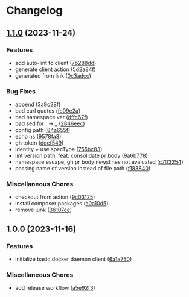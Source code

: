 # Changelog

## [1.1.0](https://github.com/mdshack/docker-php/compare/v1.0.0...v1.1.0) (2023-11-24)


### Features

* add auto-lint to client ([7b288dd](https://github.com/mdshack/docker-php/commit/7b288dd25f16cb118f898896f24b9dfcc3bcb3d2))
* generate client action ([5d2a84f](https://github.com/mdshack/docker-php/commit/5d2a84fb483e97adf52a9acadbad70fa37df5c34))
* generated from link ([0c3adcc](https://github.com/mdshack/docker-php/commit/0c3adcc1af369ea6fd06eb222ffc580459b8fb99))


### Bug Fixes

* append ([3a9c28f](https://github.com/mdshack/docker-php/commit/3a9c28f9934319af24435a0b60d7631aab994ccb))
* bad curl quotes ([fc09e2a](https://github.com/mdshack/docker-php/commit/fc09e2aef2c89d6f2ab1ad369769bfea3a13655a))
* bad namespace var ([dffc67f](https://github.com/mdshack/docker-php/commit/dffc67fc122532c2a7794d7c3cc07dfebaa55de8))
* bad sed for . -&gt; _ ([2846eec](https://github.com/mdshack/docker-php/commit/2846eecd0c6167d6055d9ecbe70173c744bbfa08))
* config path ([84a655f](https://github.com/mdshack/docker-php/commit/84a655f6314ef7ddc5833ebd0c9c4c72b3940379))
* echo ns ([9578fa3](https://github.com/mdshack/docker-php/commit/9578fa31e5701e12a8b24b2bd8b1ef2f4eb81159))
* gh token ([ddcf549](https://github.com/mdshack/docker-php/commit/ddcf5492814de6ccec381a725f0f8a216c1d87db))
* identity + use specType ([755bc83](https://github.com/mdshack/docker-php/commit/755bc8363ff2869f8af15428d72c46ded3a29c7d))
* lint version path, feat: consolidate pr body ([9a6b778](https://github.com/mdshack/docker-php/commit/9a6b7785dc9c807a564738de3f59d6a494199f11))
* namespace escape, gh pr body newslines not evaluated ([c703254](https://github.com/mdshack/docker-php/commit/c703254be79666e3f7211fc97cb23934cda60485))
* passing name of version instead of file path ([f183840](https://github.com/mdshack/docker-php/commit/f183840a3dd7f359d0461f441543659815b0e294))


### Miscellaneous Chores

* checkout from action ([9c03125](https://github.com/mdshack/docker-php/commit/9c03125be210b0227fb77cdd6d54752a8d62e264))
* install composer packages ([a0a10d5](https://github.com/mdshack/docker-php/commit/a0a10d516d656d08b3040aa0df7fdc0256952916))
* remove junk ([36107ce](https://github.com/mdshack/docker-php/commit/36107cef14f5cd2953d657e1fb88d27f910f4291))

## 1.0.0 (2023-11-16)


### Features

* initialize basic docker daemon client ([6a1e750](https://github.com/mdshack/docker-php/commit/6a1e7505928cd4bf84e49f1823c6a987dbadf9a7))


### Miscellaneous Chores

* add release workflow ([a5e92f3](https://github.com/mdshack/docker-php/commit/a5e92f314a8bf710764aa06635ec1638bf897ced))
